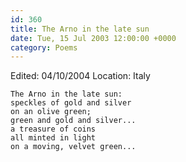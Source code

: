 ```yaml
---
id: 360
title: The Arno in the late sun
date: Tue, 15 Jul 2003 12:00:00 +0000
category: Poems
---
```


Edited: 04/10/2004
Location: Italy

    The Arno in the late sun:  
    speckles of gold and silver  
    on an olive green;  
    green and gold and silver...  
    a treasure of coins  
    all minted in light  
    on a moving, velvet green...


